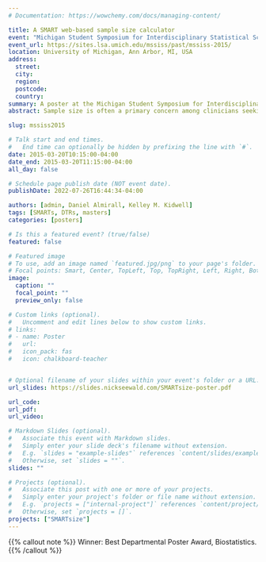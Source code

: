```yaml
---
# Documentation: https://wowchemy.com/docs/managing-content/

title: A SMART web-based sample size calculator
event: "Michigan Student Symposium for Interdisciplinary Statistical Sciences"
event_url: https://sites.lsa.umich.edu/mssiss/past/mssiss-2015/
location: University of Michigan, Ann Arbor, MI, USA
address:
  street:
  city:
  region:
  postcode:
  country:
summary: A poster at the Michigan Student Symposium for Interdisciplinary Statistical Sciences. Winner, Best Departmental Poster Award, Biostatistics.
abstract: Sample size is often a primary concern among clinicians seeking to run any trial. Simple-to-use sample size calculators do not yet exist for the design of sequential multiple assignment randomized trials (SMART) in which the primary aim is a comparison of two of the embedded dynamic treatment regimens (DTRs). We present a new, easy-to-use, online tool for computing sample size and power for two-stage SMART studies with in which the primary aim is to compare two embedded DTRs with binary or continuous outcomes. The online tool was developed with Shiny, an open-source framework from RStudio for building web applications in R. It will enable clinicians to size any one of four most commonly used SMART design schemes; and it has options for users to provide inputs in multiple ways. Users enter specific details of their trial, including probability of response to first stage treatment, probabilities of success for each DTR for binary outcomes or effect size for continuous outcomes, and may customize type-I error and power. Ultimately, we believe that our comprehensive, user-friendly application is capable of both powering trials and empowering clinicians to consider SMART designs more often in practice.

slug: mssiss2015

# Talk start and end times.
#   End time can optionally be hidden by prefixing the line with `#`.
date: 2015-03-20T10:15:00-04:00
date_end: 2015-03-20T11:15:00-04:00
all_day: false

# Schedule page publish date (NOT event date).
publishDate: 2022-07-26T16:44:34-04:00

authors: [admin, Daniel Almirall, Kelley M. Kidwell]
tags: [SMARTs, DTRs, masters]
categories: [posters]

# Is this a featured event? (true/false)
featured: false

# Featured image
# To use, add an image named `featured.jpg/png` to your page's folder. 
# Focal points: Smart, Center, TopLeft, Top, TopRight, Left, Right, BottomLeft, Bottom, BottomRight.
image:
  caption: ""
  focal_point: ""
  preview_only: false

# Custom links (optional).
#   Uncomment and edit lines below to show custom links.
# links:
# - name: Poster
#   url: 
#   icon_pack: fas
#   icon: chalkboard-teacher


# Optional filename of your slides within your event's folder or a URL.
url_slides: https://slides.nickseewald.com/SMARTsize-poster.pdf

url_code:
url_pdf:
url_video:

# Markdown Slides (optional).
#   Associate this event with Markdown slides.
#   Simply enter your slide deck's filename without extension.
#   E.g. `slides = "example-slides"` references `content/slides/example-slides.md`.
#   Otherwise, set `slides = ""`.
slides: ""

# Projects (optional).
#   Associate this post with one or more of your projects.
#   Simply enter your project's folder or file name without extension.
#   E.g. `projects = ["internal-project"]` references `content/project/deep-learning/index.md`.
#   Otherwise, set `projects = []`.
projects: ["SMARTsize"]
---
```


{{% callout note %}}
Winner: Best Departmental Poster Award, Biostatistics.
{{% /callout %}}